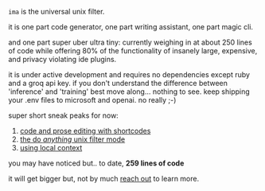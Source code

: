 `ima` is the universal unix filter.

it is one part code generator, one part writing assistant, one part magic cli.

and one part super uber ultra tiny:  currently weighing in at about 250 lines of code
while offering 80% of the functionality of insanely large, expensive, and
privacy violating ide plugins.

it is under active development and requires no dependencies except ruby and a
groq api key.  if you don't understand the difference between 'inference' and
'training' best move along... nothing to see.  keep shipping your .env files
to microsoft and openai.  no really ;-)

super short sneak peaks for now:

1. [code and prose editing with shortcodes](https://photos.app.goo.gl/lgbtthvrywtubvgr9)
2. [the do *anything* unix filter mode](https://photos.app.goo.gl/d3hopktecraq4cxls8)
3. [using local context](https://photos.app.goo.gl/ldd1tyaj5zsde1qo59)

you may have noticed but.. to date, **259 lines of code**

it will get bigger but, not by much [reach out](/contact) to learn more.
